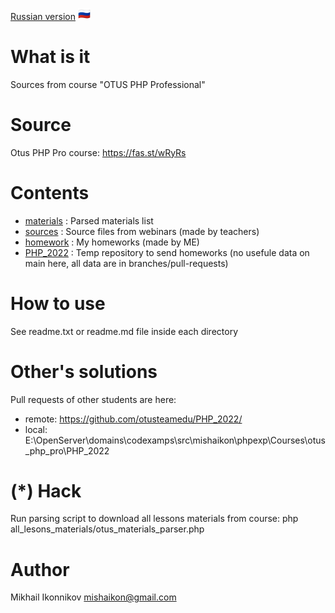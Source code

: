 [Russian version](README.md)
<img src="../../ru.png" alt="rus" width="20"/>

# What is it
Sources from course "OTUS PHP Professional" 

# Source
Otus PHP Pro course: https://fas.st/wRyRs

# Contents
- [materials](materials/readme.md) : Parsed materials list
- [sources](sources/readme.md) : Source files from webinars (made by teachers)
- [homework](homework/README.MD) : My homeworks (made by ME)
- [PHP_2022](PHP_2022/README.MD) : Temp repository to send homeworks (no usefule data on main here, all data are in branches/pull-requests)

# How to use
See readme.txt or readme.md file inside each directory

# Other's solutions
Pull requests of other students are here:
- remote: https://github.com/otusteamedu/PHP_2022/
- local: E:\OpenServer\domains\codexamps\src\mishaikon\phpexp\Courses\otus_php_pro\PHP_2022

# (*) Hack
Run parsing script to download all lessons materials from course:
php all_lesons_materials/otus_materials_parser.php

# Author
Mikhail Ikonnikov <mishaikon@gmail.com>
